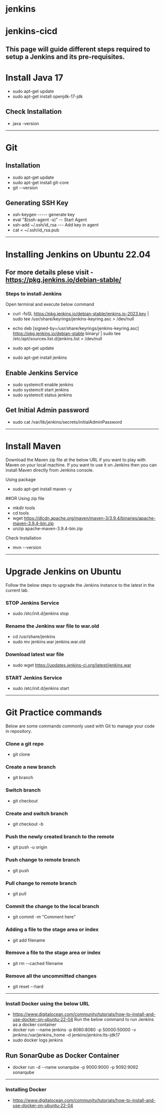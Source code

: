 # jenkins
# jenkins-cicd 

This page will guide different steps required to setup a Jenkins and its pre-requisites. 
-----
# Install Java 17 
- sudo apt-get update
- sudo apt-get install openjdk-17-jdk

## Check Installation
- java -version

------ 

# Git 

## Installation 
- sudo apt-get update
- sudo apt-get install git-core
- git --version

## Generating SSH Key
- ssh-keygen      ----- generate key
- eval "$(ssh-agent -s)"  -- Start Agent
- ssh-add ~/.ssh/id_rsa   --- Add key in agent
- cat < ~/.ssh/id_rsa.pub 

------  

# Installing Jenkins on Ubuntu 22.04

## For more details plese visit - https://pkg.jenkins.io/debian-stable/

### Steps to install Jenkins

Open terminal and execute below command

- curl -fsSL https://pkg.jenkins.io/debian-stable/jenkins.io-2023.key | sudo tee /usr/share/keyrings/jenkins-keyring.asc > /dev/null

- echo deb [signed-by=/usr/share/keyrings/jenkins-keyring.asc] https://pkg.jenkins.io/debian-stable binary/ | sudo tee /etc/apt/sources.list.d/jenkins.list > /dev/null

 - sudo apt-get update
 - sudo apt-get install jenkins

## Enable Jenkins Service
- sudo systemctl enable jenkins
- sudo systemctl start jenkins
- sudo systemctl status jenkins

## Get Initial Admin password
- sudo cat /var/lib/jenkins/secrets/initialAdminPassword



-----


# Install Maven

Download the Maven zip file at the below URL if you want to play with Maven on your local machine. If you want to use it on Jenkins then you can install Maven directly from Jenkins console.

Using package
- sudo apt-get install maven -y


##OR
Using zip file
- mkdir tools
- cd tools
- wget https://dlcdn.apache.org/maven/maven-3/3.9.4/binaries/apache-maven-3.9.4-bin.zip
- unzip apache-maven-3.9.4-bin.zip

Check Installation
- mvn --version

-----

# Upgrade Jenkins on Ubuntu
Follow the below steps to upgrade the Jenkins instance to the latest in the current lab. 

### STOP Jenkins Service
- sudo /etc/init.d/jenkins stop

### Rename the Jenkins war file to war.old
- cd /usr/share/jenkins
- sudo mv jenkins.war jenkins.war.old
  

### Download latest war file
- sudo wget https://updates.jenkins-ci.org/latest/jenkins.war

### START Jenkins Service
- sudo /etc/init.d/jenkins start


------

# Git Practice commands

Below are some commands commonly used with Git to manage your code in repository. 
### Clone a git repo
- git clone <git url>

### Create a new branch
- git branch <branch name>

### Switch branch
- git checkout <branch name>

### Create and switch branch
- git checkout -b <branch name>

### Push the newly created branch to the remote 
- git push -u origin <branch name>

### Push change to remote branch
- git push

### Pull change to remote branch
- git pull

### Commit the change to the local branch
- git commit -m "Comment here"

### Adding a file to the stage area or index
- git add filename

### Remove a file to the stage area or index
- git rm --cached filename

### Remove all the uncommitted changes 
- git reset --hard

--------

### Install Docker using the below URL
- https://www.digitalocean.com/community/tutorials/how-to-install-and-use-docker-on-ubuntu-22-04
Run the below command to run Jenkins as a docker container
- docker run  --name jenkins -p 8080:8080 -p 50000:50000 -v jenkins:/var/jenkins_home -d jenkins/jenkins:lts-jdk17
- sudo docker logs jenkins



## Run SonarQube as Docker Container
- docker run -d --name sonarqube -p 9000:9000 -p 9092:9092 sonarqube


----------

### Installing Docker

- https://www.digitalocean.com/community/tutorials/how-to-install-and-use-docker-on-ubuntu-22-04

